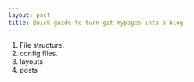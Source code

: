 ```yaml
---
layout: post
title: Quick guide to turn git mypages into a blog.
---
```


1. File structure.
2. config files.
3. layouts
4. posts